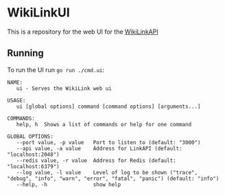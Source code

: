 # WikiLinkUI
This is a repository for the web UI for the [WikiLinkAPI](https://github.com/SHA65536/WikiLinkApi)

## Running
To run the UI run `go run ./cmd.ui`:
```
NAME:
   ui - Serves the WikiLink web ui

USAGE:
   ui [global options] command [command options] [arguments...]

COMMANDS:
   help, h  Shows a list of commands or help for one command

GLOBAL OPTIONS:
   --port value, -p value   Port to listen to (default: "3000")
   --api value, -a value    Address for LinkAPI (default: "localhost:2048")
   --redis value, -r value  Address for Redis (default: "localhost:6379")
   --log value, -l value    Level of log to be shown ("trace", "debug", "info", "warn", "error", "fatal", "panic") (default: "info")
   --help, -h               show help
```